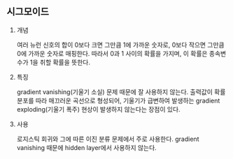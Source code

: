 ## 시그모이드

1. 개념

   여러 뉴런 신호의 합이 0보다 크면 그만큼 1에 가까운 숫자로, 0보다 작으면 그만큼 0에 가까운 숫자로 매핑한다. 따라서 0과 1 사이의 확률을 가지며, 이 확률은 종속변수가 1을 취할 확률을 뜻한다.

2. 특징

   gradient vanishing(기울기 소실) 문제 때문에 잘 사용하지 않는다. 출력값이 확률분포를 따라 매끄러운 곡선으로 형성되어, 기울기가 급변하여 발생하는 gradient exploding(기울기 폭주) 현상이 발생하지 않는다는 장점이 있다.

3. 사용

   로지스틱 회귀와 그에 따른 이진 분류 문제에서 주로 사용한다. gradient vanishing 때문에 hidden layer에서 사용하지 않는다.
